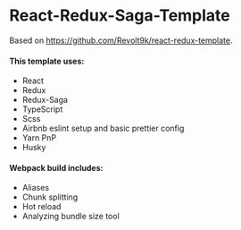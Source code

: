 # React-Redux-Saga-Template

Based on https://github.com/Revolt9k/react-redux-template.

#### This template uses:

- React
- Redux
- Redux-Saga
- TypeScript
- Scss
- Airbnb eslint setup and basic prettier config
- Yarn PnP
- Husky

#### Webpack build includes:

- Aliases
- Chunk splitting
- Hot reload
- Analyzing bundle size tool

